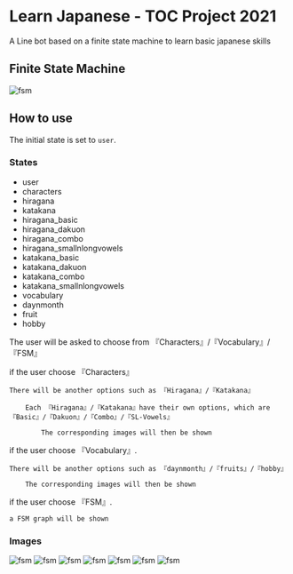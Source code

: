 # Learn Japanese - TOC Project 2021

A Line bot based on a finite state machine to learn basic japanese skills

## Finite State Machine
![fsm](./img/show-fsm.png)

## How to use
The initial state is set to `user`.

### States
* user
* characters
* hiragana
* katakana
* hiragana_basic
* hiragana_dakuon
* hiragana_combo
* hiragana_smallnlongvowels
* katakana_basic
* katakana_dakuon
* katakana_combo
* katakana_smallnlongvowels
* vocabulary
* daynmonth
* fruit
* hobby



The user will be asked to choose from 『Characters』/『Vocabulary』/『FSM』

if the user choose 『Characters』

	There will be another options such as 『Hiragana』/『Katakana』
	
		Each 『Hiragana』/『Katakana』have their own options, which are『Basic』/『Dakuon』/『Combo』/『SL-Vowels』
		
			The corresponding images will then be shown
			
if the user choose 『Vocabulary』.

	There will be another options such as 『daynmonth』/『fruits』/『hobby』
	
		The corresponding images will then be shown
		
if the user choose 『FSM』.

	a FSM graph will be shown 

### Images
![fsm](./img/1.jpg)
![fsm](./img/2.jpg)
![fsm](./img/3.jpg)
![fsm](./img/4.jpg)
![fsm](./img/5.jpg)
![fsm](./img/6.jpg)
![fsm](./img/7.jpg)
